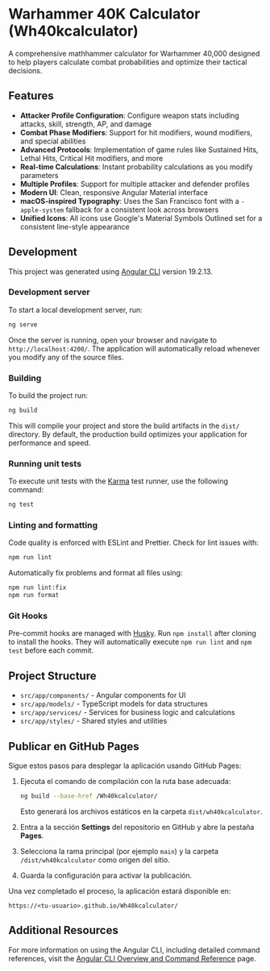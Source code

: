 # Warhammer 40K Calculator (Wh40kcalculator)

A comprehensive mathhammer calculator for Warhammer 40,000 designed to help players calculate combat probabilities and optimize their tactical decisions.

## Features

- **Attacker Profile Configuration**: Configure weapon stats including attacks, skill, strength, AP, and damage
- **Combat Phase Modifiers**: Support for hit modifiers, wound modifiers, and special abilities
- **Advanced Protocols**: Implementation of game rules like Sustained Hits, Lethal Hits, Critical Hit modifiers, and more
- **Real-time Calculations**: Instant probability calculations as you modify parameters
- **Multiple Profiles**: Support for multiple attacker and defender profiles
- **Modern UI**: Clean, responsive Angular Material interface
- **macOS-inspired Typography**: Uses the San Francisco font with a `-apple-system` fallback for a consistent look across browsers
- **Unified Icons**: All icons use Google's Material Symbols Outlined set for a consistent line-style appearance

## Development

This project was generated using [Angular CLI](https://github.com/angular/angular-cli) version 19.2.13.

### Development server

To start a local development server, run:

```bash
ng serve
```

Once the server is running, open your browser and navigate to `http://localhost:4200/`. The application will automatically reload whenever you modify any of the source files.

### Building

To build the project run:

```bash
ng build
```

This will compile your project and store the build artifacts in the `dist/` directory. By default, the production build optimizes your application for performance and speed.

### Running unit tests

To execute unit tests with the [Karma](https://karma-runner.github.io) test runner, use the following command:

```bash
ng test
```

### Linting and formatting

Code quality is enforced with ESLint and Prettier. Check for lint issues with:

```bash
npm run lint
```

Automatically fix problems and format all files using:

```bash
npm run lint:fix
npm run format
```

### Git Hooks

Pre-commit hooks are managed with [Husky](https://typicode.github.io/husky). Run `npm install` after cloning to install the hooks. They will automatically execute `npm run lint` and `npm test` before each commit.

## Project Structure

- `src/app/components/` - Angular components for UI
- `src/app/models/` - TypeScript models for data structures
- `src/app/services/` - Services for business logic and calculations
- `src/app/styles/` - Shared styles and utilities

## Publicar en GitHub Pages

Sigue estos pasos para desplegar la aplicación usando GitHub Pages:

1. Ejecuta el comando de compilación con la ruta base adecuada:

   ```bash
   ng build --base-href /Wh40kcalculator/
   ```

   Esto generará los archivos estáticos en la carpeta `dist/wh40kcalculator`.
2. Entra a la sección **Settings** del repositorio en GitHub y abre la pestaña **Pages**.
3. Selecciona la rama principal (por ejemplo `main`) y la carpeta `/dist/wh40kcalculator` como origen del sitio.
4. Guarda la configuración para activar la publicación.

Una vez completado el proceso, la aplicación estará disponible en:

```
https://<tu-usuario>.github.io/Wh40kcalculator/
```

## Additional Resources

For more information on using the Angular CLI, including detailed command references, visit the [Angular CLI Overview and Command Reference](https://angular.dev/tools/cli) page.
